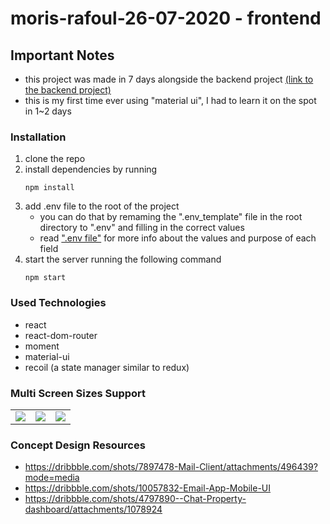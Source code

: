 # moris-rafoul-26-07-2020 - frontend

## Important Notes 
- this project was made in 7 days alongside the backend project [(link to the backend project)](https://github.com/MorisR/moris-rafoul-26-07-2020-backend)
- this is my first time ever using "material ui", I had to learn it on the spot in 1~2 days



### Installation
1) clone the repo 
2) install dependencies by running 
    ```
    npm install
    ```
3) add .env file to the root of the project
    - you can do that by remaming the ".env_template" file in the root directory to ".env" and filling in the correct values
    - read [".env file"](https://github.com/MorisR/moris-rafoul-26-07-2020-backend/issues/25) for more info about the values and purpose of each field
4) start the server running the following command
    ```
    npm start
    ```


### Used Technologies
- react
- react-dom-router
- moment
- material-ui
- recoil (a state manager similar to redux)

### Multi Screen Sizes Support 

<table>
  <tr>
    <td>
      <image src="https://user-images.githubusercontent.com/10247681/89106699-b3506600-d434-11ea-9521-3b63ccbd6e02.png">
    </td>
    <td>
      <img  src="https://user-images.githubusercontent.com/10247681/89106703-c19e8200-d434-11ea-8efc-6c64819c91b6.png">
    </td>
    <td>
      <img src="https://user-images.githubusercontent.com/10247681/89106707-c8c59000-d434-11ea-8ed7-f571f63f73e0.png">
    </td>
</table>



### Concept Design Resources
- https://dribbble.com/shots/7897478-Mail-Client/attachments/496439?mode=media
- https://dribbble.com/shots/10057832-Email-App-Mobile-UI
- https://dribbble.com/shots/4797890--Chat-Property-dashboard/attachments/1078924

